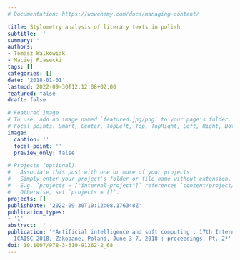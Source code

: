```yaml
---
# Documentation: https://wowchemy.com/docs/managing-content/

title: Stylometry analysis of literary texts in polish
subtitle: ''
summary: ''
authors:
- Tomasz Walkowiak
- Maciej Piasecki
tags: []
categories: []
date: '2018-01-01'
lastmod: 2022-09-30T12:12:08+02:00
featured: false
draft: false

# Featured image
# To use, add an image named `featured.jpg/png` to your page's folder.
# Focal points: Smart, Center, TopLeft, Top, TopRight, Left, Right, BottomLeft, Bottom, BottomRight.
image:
  caption: ''
  focal_point: ''
  preview_only: false

# Projects (optional).
#   Associate this post with one or more of your projects.
#   Simply enter your project's folder or file name without extension.
#   E.g. `projects = ["internal-project"]` references `content/project/deep-learning/index.md`.
#   Otherwise, set `projects = []`.
projects: []
publishDate: '2022-09-30T10:12:08.176348Z'
publication_types:
- '1'
abstract: ''
publication: '*Artificial intelligence and soft computing : 17th International Conference,
  ICAISC 2018, Zakopane, Poland, June 3-7, 2018 : proceedings. Pt. 2*'
doi: 10.1007/978-3-319-91262-2_68
---
```

